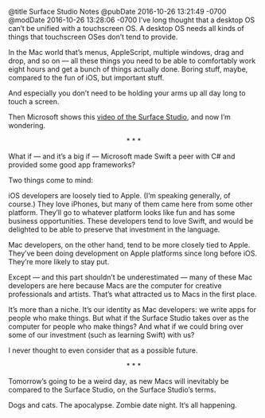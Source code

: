 @title Surface Studio Notes
@pubDate 2016-10-26 13:21:49 -0700
@modDate 2016-10-26 13:28:06 -0700
I’ve long thought that a desktop OS can’t be unified with a touchscreen OS. A desktop OS needs all kinds of things that touchscreen OSes don’t tend to provide.

In the Mac world that’s menus, AppleScript, multiple windows, drag and drop, and so on — all these things you need to be able to comfortably work eight hours and get a bunch of things actually done. Boring stuff, maybe, compared to the fun of iOS, but important stuff.

And especially you don’t need to be holding your arms up all day long to touch a screen.

Then Microsoft shows this <a href="https://www.youtube.com/watch?v=BzMLA8YIgG0&feature=youtu.be">video of the Surface Studio</a>, and now I’m wondering.

<p style="text-align:center">* * *</p>

What if — and it’s a big if — Microsoft made Swift a peer with C# and provided some good app frameworks?

Two things come to mind:

iOS developers are loosely tied to Apple. (I’m speaking generally, of course.) They love iPhones, but many of them came here from some other platform. They’ll go to whatever platform looks like fun and has some business opportunities. These developers tend to love Swift, and would be delighted to be able to preserve that investment in the language.

Mac developers, on the other hand, tend to be more closely tied to Apple. They’ve been doing development on Apple platforms since long before iOS. They’re more likely to stay put.

Except — and this part shouldn’t be underestimated — many of these Mac developers are here because Macs are the computer for creative professionals and artists. That’s what attracted us to Macs in the first place.

It’s more than a niche. It’s our identity as Mac developers: we write apps for people who make things. But what if the Surface Studio takes over as the computer for people who make things? And what if we could bring over some of our investment (such as learning Swift) with us?

I never thought to even consider that as a possible future.

<p style="text-align:center">* * *</p>

Tomorrow’s going to be a weird day, as new Macs will inevitably be compared to the Surface Studio, on the Surface Studio’s terms.

Dogs and cats. The apocalypse. Zombie date night. It‘s all happening.
